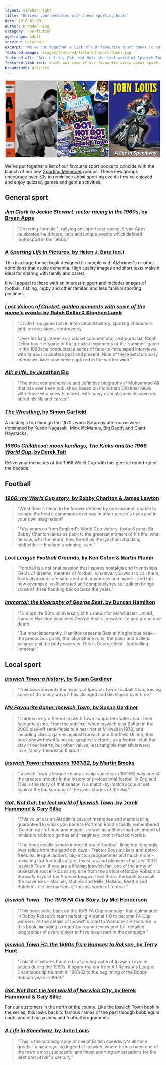 ```yaml
---
layout: sidebar-right
title: "Relieve your memories with these sporting books"
date: 2018-01-09
author: brandon-king
category: non-fiction
age-range: adult
service: catalogue
excerpt: "We've put together a list of our favourite sport books to coincide with the launch of our new Sporting Memories groups."
featured-image: /images/featured/featured-sport-books.jpg
featured-alt: "Ali: a life, Got, Not Got: the lost world of Ipswich Town, A Life in Speedway"
featured-link-text: Check out some of our favourite books about sport.
breadcrumb: articles
---
```


![Ali: a life, Got, Not Got: the lost world of Ipswich Town, A Life in Speedway](/images/featured/featured-sport-books.jpg)

We've put together a list of our favourite sport books to coincide with the launch of our new [Sporting Memories](/sportingmemories) groups. These new groups encourage over-50s to reminisce about sporting events they've enjoyed and enjoy quizzes, games and gentle activities.

## General sport

### [<cite>Jim Clark to Jackie Stewart: motor racing in the 1960s</cite>, by Bryan Apps](https://suffolk.spydus.co.uk/cgi-bin/spydus.exe/ENQ/OPAC/BIBENQ?BRN=1247596)

> "Covering Formula 1, rallying and sportscar racing, Bryan Apps celebrates the drivers, cars and unique events which defined motorsport in the 1960s."

### [<cite>A Sporting Life in Pictures</cite>, by Helen J. Bate (ed.)](https://suffolk.spydus.co.uk/cgi-bin/spydus.exe/ENQ/OPAC/BIBENQ?BRN=552394)

This is a large format book designed for people with Alzheimer's or other conditions that cause dementia. High quality images and short texts make it ideal for sharing with family and carers.

It will appeal to those with an interest in sport and includes images of football, fishing, rugby and other familiar, and less familiar sporting pastimes.

### [<cite>Lost Voices of Cricket: golden moments with some of the game's greats</cite>, by Ralph Dellor & Stephen Lamb](https://suffolk.spydus.co.uk/cgi-bin/spydus.exe/ENQ/OPAC/BIBENQ?BRN=1578922)

> "Cricket is a game rich in international history, sporting characters and, on occasions, controversy.

> "Over his long career as a cricket commentator and journalist, Ralph Dellor has met some of the greatest exponents of the 'summer' game. In the 1990s he conducted a series of face-to-face taped interviews with famous cricketers past and present. Nine of these extraordinary interviews have now been captured in the written word."

### [<cite>Ali: a life</cite>, by Jonathan Eig](https://suffolk.spydus.co.uk/cgi-bin/spydus.exe/ENQ/OPAC/BIBENQ?BRN=2259018)

> "The most comprehensive and definitive biography of Muhammad Ali that has ever been published, based on more than 500 interviews with those who knew him best, with many dramatic new discoveries about his life and career."

### [<cite>The Wrestling</cite>, by Simon Garfield](https://suffolk.spydus.co.uk/cgi-bin/spydus.exe/ENQ/OPAC/BIBENQ?BRN=165036)

A nostalgia trip through the 1970s when Saturday afternoons were dominated by Kendo Nagasaki, Mick McManus, Big Daddy and Giant Haystacks.

### [<cite>1960s Childhood: moon landings, The Kinks and the 1966 World Cup</cite>, by Derek Tait](https://suffolk.spydus.co.uk/cgi-bin/spydus.exe/ENQ/OPAC/BIBENQ?BRN=1674909)

Relive your memories of the 1966 World Cup with this general round-up of the decade.

## Football

### [<cite>1966: my World Cup story</cite>, by Bobby Charlton & James Lawton](https://suffolk.spydus.co.uk/cgi-bin/spydus.exe/ENQ/OPAC/BIBENQ?BRN=1987784)

> "What does it mean to be forever defined by one moment, unable to escape the hold it commands over you in other people's eyes and in your own imagination?

> "Fifty years on from England's World Cup victory, football great Sir Bobby Charlton takes us back to the greatest moment of his life: what he saw, what he heard, how he felt as the lynchpin attacking midfielder in England's winning team."

### [<cite>Lost League Football Grounds</cite>, by Ken Coton & Martin Plumb](https://suffolk.spydus.co.uk/cgi-bin/spydus.exe/ENQ/OPAC/BIBENQ?BRN=2179690)

> "Football is a national passion that inspires nostalgia and friendships. Fields of dreams, theatres of football, whatever you wish to call them, football grounds are saturated with memories and hopes - and this new revamped, re-illustrated and completely revised edition brings some of these flooding back across the years."

### [<cite>Immortal: the biography of George Best</cite>, by Duncan Hamilton](https://suffolk.spydus.co.uk/cgi-bin/spydus.exe/ENQ/OPAC/BIBENQ?BRN=1447843)

> "To mark the 50th anniversary of his debut for Manchester United, Duncan Hamilton examines George Best's crowded life and premature death.

> "But most importantly, Hamilton presents Best at his glorious peak - the precocious goals, the labyrinthine runs, the poise and balletic balance and the body swerves. This is George Best - footballing immortal."

## Local sport

### [<cite>Ipswich Town: a history</cite>, by Susan Gardiner](https://suffolk.spydus.co.uk/cgi-bin/spydus.exe/ENQ/OPAC/BIBENQ?BRN=1469916)

> "This book presents the history of Ipswich Town Football Club, tracing some of the many ways it has changed and developed over time."

### [<cite>My Favourite Game: Ipswich Town</cite>, by Susan Gardiner](https://suffolk.spydus.co.uk/cgi-bin/spydus.exe/ENQ/OPAC/BIBENQ?BRN=2308515)

> "Thirteen very different Ipswich Town supporters write about their favourite game. From the sublime, when Ipswich beat Bolton in the 2000 play-off semi-finals to a near riot at Millwall in 1978, and including classic games against Norwich and Sheffield United, this book shows how it's not our greatest victories as a football club that stay in our hearts, but other values, less tangible than silverware: love, family, friendship & sport."

### [<cite>Ipswich Town: champions 1961/62</cite>, by Martin Brooks](https://suffolk.spydus.co.uk/cgi-bin/spydus.exe/ENQ/OPAC/BIBENQ?BRN=245913)

> "Ipswich Town's league championship success in 1961/62 was one of the greatest shocks in the history of professional football in England. This is the story of that season in a match-by-match account set against the background of the news stories of the day."

### [<cite>Got, Not Got: the lost world of Ipswich Town</cite>, by Derek Hammond & Gary Silke](https://suffolk.spydus.co.uk/cgi-bin/spydus.exe/ENQ/OPAC/BIBENQ?BRN=1822254)

> "This volume is an Aladdin's cave of memories and memorabilia, guaranteed to whisk you back to Portman Road's fondly remembered 'Golden Age' of mud and magic - as well as a Blues-mad childhood of miniature tabletop games and imaginary, comic-fuelled worlds.

> "The book recalls a more innocent era of football, lingering longingly over relics from the good old days - Tractor Boys stickers and petrol freebies, league ladders, big-match programmes and much more - revisiting lost football culture, treasures and pleasures that are 100% Ipswich Town. If you are a lifelong Ipswich fan, one of the army of obsessive soccer kids at any time from the arrival of Bobby Robson to the early days of the Premier League, then this is the book to recall the mavericks - Mariner, Muhren and Mills, Holland, Beattie and Butcher - the the marvels of the lost world of football."

### [<cite>Ipswich Town - The 1978 FA Cup Story</cite>, by Mel Henderson](https://suffolk.spydus.co.uk/cgi-bin/spydus.exe/ENQ/OPAC/BIBENQ?BRN=898112)

> "This book looks back on the 1978 FA Cup campaign that culminated in Bobby Robson's team defeating Arsenal 1-0 to become FA Cup winners. All the details of Ipswich's road to Wembley are featured in this book, including a round-by-round review and full, detailed biographies of every player to have taken part in the campaign."

### [<cite>Ipswich Town FC: the 1960s from Ramsey to Robson</cite>, by Terry Hunt](https://suffolk.spydus.co.uk/cgi-bin/spydus.exe/ENQ/OPAC/BIBENQ?BRN=495768)

> "This title features hundreds of photographs of Ipswich Town in action during the 1960s. It spans the era from Alf Ramsey's League Championship triumph in 1961/62 to the beginning of the Bobby Robson years in 1969."

### [<cite>Got, Not Got: the lost world of Norwich City</cite>, by Derek Hammond & Gary Silke](https://suffolk.spydus.co.uk/cgi-bin/spydus.exe/ENQ/OPAC/BIBENQ?BRN=1824061)

For our customers in the north of the county. Like the Ipswich Town book in the series, this looks back to famous names of the past through bubblegum cards and old magazines and football programmes.

### [<cite>A Life in Speedway</cite>, by John Louis](https://suffolk.spydus.co.uk/cgi-bin/spydus.exe/ENQ/OPAC/BIBENQ?BRN=2019620)

> "This is the autobiography of one of British speedway's all-time greats - a motorcycling legend of Ipswich, where he has been one of the town's most successful and finest sporting ambassadors for the best part of half a century."
